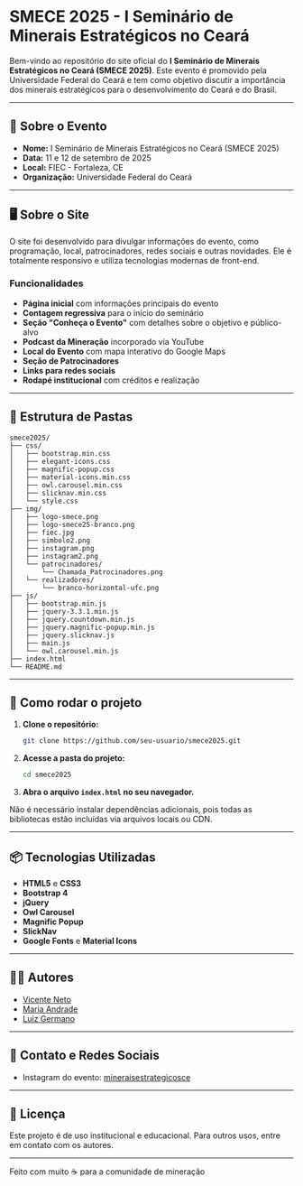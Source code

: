 # SMECE 2025 - I Seminário de Minerais Estratégicos no Ceará

Bem-vindo ao repositório do site oficial do **I Seminário de Minerais Estratégicos no Ceará (SMECE 2025)**. Este evento é promovido pela Universidade Federal do Ceará e tem como objetivo discutir a importância dos minerais estratégicos para o desenvolvimento do Ceará e do Brasil.

---

## 📅 Sobre o Evento

- **Nome:** I Seminário de Minerais Estratégicos no Ceará (SMECE 2025)
- **Data:** 11 e 12 de setembro de 2025
- **Local:** FIEC - Fortaleza, CE
- **Organização:** Universidade Federal do Ceará

---

## 🖥️ Sobre o Site

O site foi desenvolvido para divulgar informações do evento, como programação, local, patrocinadores, redes sociais e outras novidades. Ele é totalmente responsivo e utiliza tecnologias modernas de front-end.

### Funcionalidades

- **Página inicial** com informações principais do evento
- **Contagem regressiva** para o início do seminário
- **Seção "Conheça o Evento"** com detalhes sobre o objetivo e público-alvo
- **Podcast da Mineração** incorporado via YouTube
- **Local do Evento** com mapa interativo do Google Maps
- **Seção de Patrocinadores**
- **Links para redes sociais**
- **Rodapé institucional** com créditos e realização

---

## 📂 Estrutura de Pastas

```
smece2025/
├── css/
│   ├── bootstrap.min.css
│   ├── elegant-icons.css
│   ├── magnific-popup.css
│   ├── material-icons.min.css
│   ├── owl.carousel.min.css
│   ├── slicknav.min.css
│   └── style.css
├── img/
│   ├── logo-smece.png
│   ├── logo-smece25-branco.png
│   ├── fiec.jpg
│   ├── simbolo2.png
│   ├── instagram.png
│   ├── instagram2.png
│   └── patrocinadores/
│       └── Chamada_Patrocinadores.png
│   └── realizadores/
│       └── branco-horizontal-ufc.png
├── js/
│   ├── bootstrap.min.js
│   ├── jquery-3.3.1.min.js
│   ├── jquery.countdown.min.js
│   ├── jquery.magnific-popup.min.js
│   ├── jquery.slicknav.js
│   ├── main.js
│   └── owl.carousel.min.js
├── index.html
└── README.md
```

---

## 🚀 Como rodar o projeto

1. **Clone o repositório:**
   ```sh
   git clone https://github.com/seu-usuario/smece2025.git
   ```
2. **Acesse a pasta do projeto:**
   ```sh
   cd smece2025
   ```
3. **Abra o arquivo `index.html` no seu navegador.**

Não é necessário instalar dependências adicionais, pois todas as bibliotecas estão incluídas via arquivos locais ou CDN.

---

## 📦 Tecnologias Utilizadas

- **HTML5** e **CSS3**
- **Bootstrap 4**
- **jQuery**
- **Owl Carousel**
- **Magnific Popup**
- **SlickNav**
- **Google Fonts** e **Material Icons**

---

## 👨‍💻 Autores

- [Vicente Neto](https://linktr.ee/vicente.neto)
- [Maria Andrade](https://linktr.ee/maria.andrade)
- [Luiz Germano](https://github.com/Luumano)

---

## 📲 Contato e Redes Sociais

- Instagram do evento: [mineraisestrategicosce](https://www.instagram.com/mineraisestrategicosce/)

---

## 📝 Licença

Este projeto é de uso institucional e educacional. Para outros usos, entre em contato com os autores.

---

Feito com muito ☕️ para a comunidade de mineração
